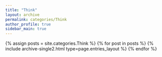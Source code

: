 ```yaml
---
title: "Think"
layout: archive
permalink: categories/Think
author_profile: true
sidebar_main: true
---
```


{% assign posts = site.categories.Think %}
{% for post in posts %} {% include archive-single2.html type=page.entries_layout %} {% endfor %}
